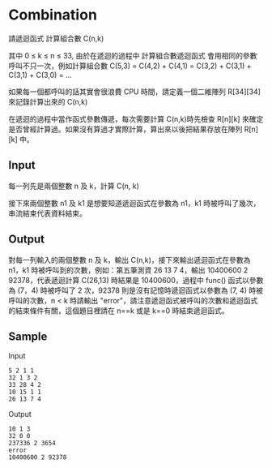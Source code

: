 # Combination

請遞迴函式 計算組合數 C(n,k)

其中 0 ≤ k ≤ n ≤ 33, 由於在遞迴的過程中 計算組合數遞迴函式 會用相同的參數呼叫不只一次，例如計算組合數 C(5,3) = C(4,2) + C(4,1) = C(3,2) + C(3,1) + C(3,1) + C(3,0) = ...

如果每一個都呼叫的話其實會很浪費 CPU 時間，請定義一個二維陣列 R[34][34] 來記錄計算出來的 C(n,k)

在遞迴的過程中當作函式參數傳遞，每次需要計算 C(n,k)時先檢查 R[n][k] 來確定是否曾經計算過。如果沒有算過才實際計算，算出來以後把結果存放在陣列 R[n][k] 中。

## Input

每一列先是兩個整數 n 及 k，計算 C(n, k)

接下來兩個整數 n1 及 k1 是想要知道遞迴函式在參數為 n1，k1 時被呼叫了幾次， 串流結束代表資料結束。

## Output

對每一列輸入的兩個整數 n 及 k，輸出 C(n,k)，接下來輸出遞迴函式在參數為 n1，k1 時被呼叫到的次數，例如：第五筆測資 26 13 7 4，輸出 10400600 2 92378，代表遞迴計算 C(26,13) 時結果是 10400600，過程中 func() 函式以參數為 (7，4) 時被呼叫了 2 次，92378 則是沒有記憶時遞迴函式以參數為 (7, 4) 時被呼叫的次數，n < k 時請輸出 "error"，請注意遞迴函式被呼叫的次數和遞迴函式的結束條件有關，這個題目裡請在 n==k 或是 k==0 時結束遞迴函式。

## Sample

Input

```
5 2 1 1
32 1 3 2
33 28 4 2
10 15 1 1
26 13 7 4
```

Output

```
10 1 3
32 0 0
237336 2 3654
error
10400600 2 92378
```
